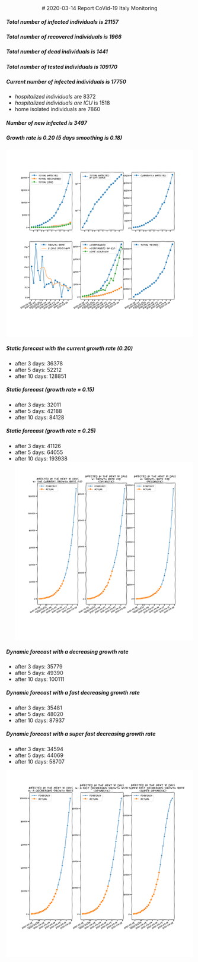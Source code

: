 <div align='center'>
# 2020-03-14 Report
CoVid-19 Italy Monitoring
</div>

##### Total number of infected individuals is 21157
##### Total number of recovered individuals is 1966
##### Total number of dead individuals is 1441
##### Total number of tested individuals is 109170

##### Current number of infected individuals is 17750
- *hospitalized individuals* are 8372
- *hospitalized individuals are ICU* is 1518
- home isolated individuals are 7860

##### Number of new infected is 3497

##### Growth rate is 0.20 (5 days smoothing is 0.18)
![stats][stats]
##### Static forecast with the current growth rate (0.20)
- after 3 days: 36378
- after 5 days: 52212
- after 10 days: 128851
##### Static forecast (growth rate = 0.15)
- after 3 days: 32011
- after 5 days: 42188
- after 10 days: 84128
##### Static forecast (growth rate = 0.25)
- after 3 days: 41126
- after 5 days: 64055
- after 10 days: 193938
![static_forecast][static_forecast]

##### Dynamic forecast with a decreasing growth rate
- after 3 days: 35779
- after 5 days: 49390
- after 10 days: 100111
##### Dynamic forecast with a fast decreasing growth rate
- after 3 days: 35481
- after 5 days: 48020
- after 10 days: 87937
##### Dynamic forecast with a super fast decreasing growth rate
- after 3 days: 34594
- after 5 days: 44069
- after 10 days: 58707

![dynamic_forecast][dynamic_forecast]

[stats]: stats.png
[static_forecast]: static_forecast.png
[dynamic_forecast]: dynamic_forecast.png
